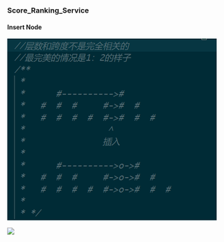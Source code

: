 ### Score_Ranking_Service

#### Insert Node

![](Linux_Server_src/resources/Redme/InsertSkipListNode.png)

![](./Linux_Server_src/resources/Redme/jiagou.jpg)
